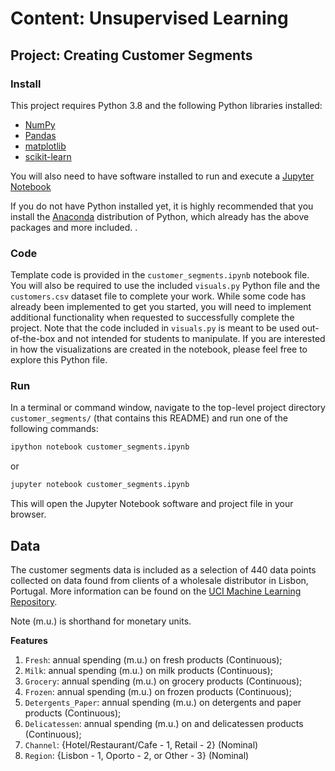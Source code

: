 # Content: Unsupervised Learning
## Project: Creating Customer Segments
### Install

This project requires Python 3.8 and the following Python libraries installed:

- [NumPy](http://www.numpy.org/)
- [Pandas](http://pandas.pydata.org)
- [matplotlib](http://matplotlib.org/)
- [scikit-learn](http://scikit-learn.org/stable/)

You will also need to have software installed to run and execute a [Jupyter Notebook](http://ipython.org/notebook.html)

If you do not have Python installed yet, it is highly recommended that you install the [Anaconda](http://continuum.io/downloads) distribution of Python, which already has the above packages and more included. .

### Code

Template code is provided in the `customer_segments.ipynb` notebook file. You will also be required to use the included `visuals.py` Python file and the `customers.csv` dataset file to complete your work. While some code has already been implemented to get you started, you will need to implement additional functionality when requested to successfully complete the project. Note that the code included in `visuals.py` is meant to be used out-of-the-box and not intended for students to manipulate. If you are interested in how the visualizations are created in the notebook, please feel free to explore this Python file.

### Run

In a terminal or command window, navigate to the top-level project directory `customer_segments/` (that contains this README) and run one of the following commands:

```bash
ipython notebook customer_segments.ipynb
```
or

```bash
jupyter notebook customer_segments.ipynb
```

This will open the Jupyter Notebook software and project file in your browser.

## Data

The customer segments data is included as a selection of 440 data points collected on data found from clients of a wholesale distributor in Lisbon, Portugal. More information can be found on the  [UCI Machine Learning Repository](https://archive.ics.uci.edu/ml/datasets/Wholesale+customers).

Note (m.u.) is shorthand for monetary units.

**Features**

1) `Fresh`: annual spending (m.u.) on fresh products (Continuous);
2) `Milk`: annual spending (m.u.) on milk products (Continuous);
3) `Grocery`: annual spending (m.u.) on grocery products (Continuous);
4) `Frozen`: annual spending (m.u.) on frozen products (Continuous);
5) `Detergents_Paper`: annual spending (m.u.) on detergents and paper products (Continuous);
6) `Delicatessen`: annual spending (m.u.) on and delicatessen products (Continuous);
7) `Channel`: {Hotel/Restaurant/Cafe - 1, Retail - 2} (Nominal)
8) `Region`: {Lisbon - 1, Oporto - 2, or Other - 3} (Nominal)
